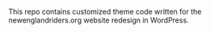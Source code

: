 This repo contains customized theme code written for the newenglandriders.org website redesign in WordPress.
